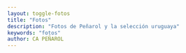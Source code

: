 ```yaml
---
layout: toggle-fotos
title: "Fotos"
description: "Fotos de Peñarol y la selección uruguaya"
keywords: "fotos"
author: CA PEÑAROL
---
```

